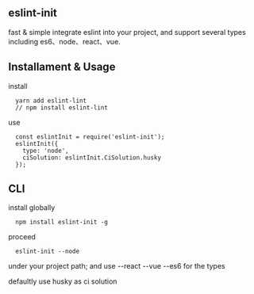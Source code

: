 ## eslint-init

fast & simple integrate eslint into your project, and support several types including es6、node、react、vue.

## Installament & Usage

install
``` 
  yarn add eslint-lint
  // npm install eslint-lint
```

use
```
  const eslintInit = require('eslint-init');
  eslintInit({
    type: 'node',
    ciSolution: eslintInit.CiSolution.husky
  });
```

## CLI

install globally
```
  npm install eslint-init -g
```

proceed
```
  eslint-init --node
```
under your project path; and use --react --vue --es6 for the types

defaultly use husky as ci solution